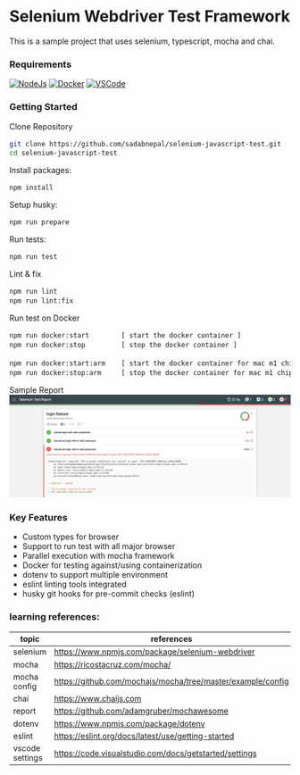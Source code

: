 # Selenium Webdriver Test Framework
This is a sample project that uses selenium, typescript, mocha and chai.

### Requirements
[![NodeJs](https://img.shields.io/badge/-NodeJS-393?logo=node.js&logoColor=fff)](https://nodejs.org/en/download/)
[![Docker](https://img.shields.io/badge/-Docker-2496ED?logo=docker&logoColor=fff)](https://docs.docker.com/get-docker/)
[![VSCode](https://img.shields.io/badge/-VisualStudioCode-007ACC?logo=visual-studio-code&logoColor=fff)](https://code.visualstudio.com/download)

### Getting Started

Clone Repository

```bash
git clone https://github.com/sadabnepal/selenium-javascript-test.git
cd selenium-javascript-test
```

Install packages:

```bash
npm install
```

Setup husky:

```bash
npm run prepare
```

Run tests:

```bash
npm run test
```

Lint & fix

```bash
npm run lint
npm run lint:fix
```

Run test on Docker
```bash
npm run docker:start        [ start the docker container ]
npm run docker:stop         [ stop the docker container ]

npm run docker:start:arm    [ start the docker container for mac m1 chip ]
npm run docker:stop:arm     [ stop the docker container for mac m1 chip ]
```

Sample Report
![SampleReport](./assets/report.png)

### Key Features
- Custom types for browser
- Support to run test with all major browser
- Parallel execution with mocha framework
- Docker for testing against/using containerization
- dotenv to support multiple environment
- eslint linting tools integrated
- husky git hooks for pre-commit checks (eslint)

### learning references:
| topic           | references                                                  |
|-----------------|-------------------------------------------------------------|
| selenium        | https://www.npmjs.com/package/selenium-webdriver            |
| mocha           | https://ricostacruz.com/mocha/                              |
| mocha config    | https://github.com/mochajs/mocha/tree/master/example/config |
| chai            | https://www.chaijs.com                                      |
| report          | https://github.com/adamgruber/mochawesome                   |
| dotenv          | https://www.npmjs.com/package/dotenv                        |
| eslint          | https://eslint.org/docs/latest/use/getting-started          |
| vscode settings | https://code.visualstudio.com/docs/getstarted/settings      |